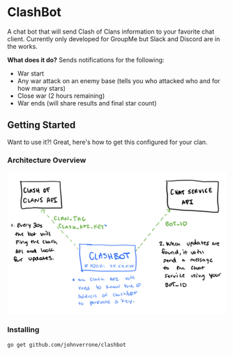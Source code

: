 # ClashBot

<insert build status and test coverage badges here>

A chat bot that will send Clash of Clans information to your favorite chat client. Currently only developed for GroupMe but Slack and Discord are in the works.

**What does it do?**
Sends notifications for the following:

- War start
- Any war attack on an enemy base (tells you who attacked who and for how many stars)
- Close war (2 hours remaining)
- War ends (will share results and final star count)

## Getting Started

Want to use it?! Great, here's how to get this configured for your clan.

### Architecture Overview

![architecture](./docs/architecture.jpeg)

### Installing

```bash
go get github.com/johnverrone/clashbot


